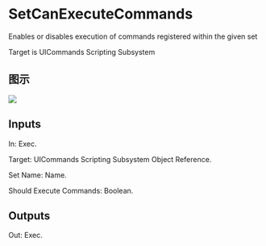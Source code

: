 # SetCanExecuteCommands

Enables or disables execution of commands registered within the given set

Target is UICommands Scripting Subsystem

## 图示

![]($-20221218-18484008.png)

## Inputs

In: Exec.

Target: UICommands Scripting Subsystem Object Reference.

Set Name: Name.

Should Execute Commands: Boolean.  

## Outputs

Out: Exec.


